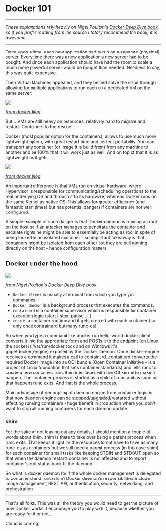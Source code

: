 # Docker 101

---

*These explanations rely heavily on Nigel Poulton's [Docker Deep Dive book](https://amzn.to/2Jr4gtg), 
so if you prefer reading from the source I totally recommend the book, it is awesome.*

---

Once upon a time, each new application had to run on a separate (physical) server. 
Every time there was a new application a new server had to be bought. And since each 
application should have had the room to scale a much more powerful server would be 
bought than needed. Needless to say, this was quite expensive.

Then Virtual Machines appeared, and they helped solve the issue through allowing for 
multiple applications to run each on a dedicated VM on the same server:

<img src="assets/images/docker_101_1.png">

*[from docker blog](https://www.docker.com/blog/containers-replacing-virtual-machines/)*

But... VMs are still heavy on resources, relatively hard to migrate and restart. Containers to the rescue!

Docker (most popular option for the containers), allows to use much more lightweight option, with great restart time and perfect portability. You can transport any container (or image it is build from) from any machine to another and be 100% that it will work just as well. And on top of that it is as lightweight as it gets.

<img src="assets/images/docker_101_2.png">

*[from docker blog](https://www.docker.com/blog/containers-replacing-virtual-machines/)*

An important difference is that VMs run on virtual hardware, where Hypervisor is responsible for communicating/scheduling operations to the real underlying OS and through it to its hardware, whereas Docker runs on the same Kernel as native OS. This allows for greater efficiency (and fantastic start times) but has potential dangers if containers are not well configured.

A simple example of such danger is that Docker daemon is running as root on the host so if an attacker manages to penetrate the container and escalate rights he might be able to essentially be acting as root in spite of being locked in an isolated container - so important takeaway is that containers might be isolated from each other but they are still running directly on the host - hence configuration matters.

## Docker under the hood

<img src="assets/images/docker_101_3.png">

*from Nigel Poulton's [Docker Deep Dive](https://amzn.to/2Jr4gtg) book*

- `Docker client` is usually a terminal from which you type your commands.
- `Docker daemon` is a background process that executes the commands.
- `containerd` is a container supervisor which is responsible for container execution logic (start | stop| pause ... ).
- `runc` is a container runtime and it gets created with each container (so only once contrainerd but many runc-es)

So when you type a command like docker run hello-world docker client converts it into the appropriate form and POSTs it to the endpoint (on Linux the socket is /var/run/docker.sock and on Windows it's \pipe\docker_engine) exposed by the Docker daemon. Once docker-engine receives a command it makes a call to containerd. containerd converts the required Docker image into an OCI bundle (Open Container Initiative - is a project of Linux foundation that sets container standards) and tells runc to create a new container. runc then interfaces with the OS kernel to make it happen. The container process is started as a child of runc and as soon as that happens runc exits. And that is the whole process.

Main advantage of decoupling of daemon engine from container logic is that now daemon engine can be stopped/upgraded/restarted without affecting running containers - huge benefit in production where you don't want to stop all running containers for each daemon update.

### shim

For the sake of not leaving out any details, I should mention a couple of words about shim. shim is there to take over being a parent process when runc exits. That keeps it light on the resources to not have to have as many runc-es as containers but we still need a parent process (in this case shim) for each container for small tasks like keeping STDIN and STDOUT open so that when the daemon restarts container is not affected and to report container's exit status back to the daemon.

So what is docker daemon for if the whole docker management is delegated to containerd and runc/shim? Docker daemon's responsibilities include image management, REST API, authentication, security, networking, and orchestration.

---

That's all folks. This was all the theory you would need to get the picture of how Docker works. I encourage you to play with it, because whether you are ready for it or not...

Cloud is coming!
